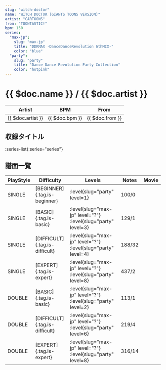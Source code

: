 ```yaml
---
slug: "witch-doctor"
name: "WITCH DOCTOR (GIANTS TOONS VERSION)"
artist: "CARTOONS"
from: "TOONTASTIC!"
bpm: 150
series:
  "max-jp":
    slug: "max-jp"
    title: "DDRMAX -DanceDanceRevolution 6thMIX-"
    color: "blue"
  "party":
    slug: "party"
    title: "Dance Dance Revolution Party Collection"
    color: "hotpink"
---
```


# {{ $doc.name }} / {{ $doc.artist }}

|Artist|BPM|From|
|------|---|----|
|{{ $doc.artist }}|{{ $doc.bpm }}|{{ $doc.from }}|

## 収録タイトル

:series-list{:series="series"}

## 譜面一覧

|PlayStyle|Difficulty|Levels|Notes|Movie|
|---------|----------|------|-----|-----|
|SINGLE|[BEGINNER]{.tag.is-beginner}|:level{slug="party" level=1}|100/0||
|SINGLE|[BASIC]{.tag.is-basic}|:level{slug="max-jp" level="?"} :level{slug="party" level=3}|129/1||
|SINGLE|[DIFFICULT]{.tag.is-difficult}|:level{slug="max-jp" level="?"} :level{slug="party" level=4}|188/32||
|SINGLE|[EXPERT]{.tag.is-expert}|:level{slug="max-jp" level="?"} :level{slug="party" level=8}|437/2||
|DOUBLE|[BASIC]{.tag.is-basic}|:level{slug="max-jp" level="?"} :level{slug="party" level=2}|113/1||
|DOUBLE|[DIFFICULT]{.tag.is-difficult}|:level{slug="max-jp" level="?"} :level{slug="party" level=6}|219/4||
|DOUBLE|[EXPERT]{.tag.is-expert}|:level{slug="max-jp" level="?"} :level{slug="party" level=8}|316/14||
